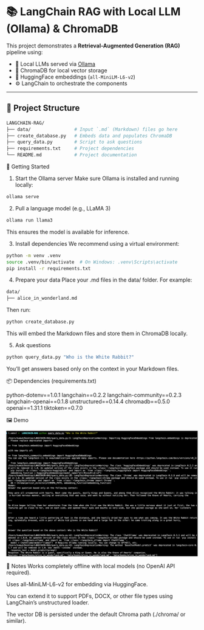 # 📚 LangChain RAG with Local LLM (Ollama) & ChromaDB

This project demonstrates a **Retrieval-Augmented Generation (RAG)** pipeline using:

- 💬 Local LLMs served via [Ollama](https://ollama.com/)
- 🔎 ChromaDB for local vector storage
- 🧠 HuggingFace embeddings (`all-MiniLM-L6-v2`)
- ⚙️ LangChain to orchestrate the components

---

## 🧱 Project Structure

```bash
LANGCHAIN-RAG/
├── data/                # Input `.md` (Markdown) files go here
├── create_database.py   # Embeds data and populates ChromaDB
├── query_data.py        # Script to ask questions
├── requirements.txt     # Project dependencies
└── README.md            # Project documentation
```

🚀 Getting Started
1. Start the Ollama server
Make sure Ollama is installed and running locally:
```bash
ollama serve
```

2. Pull a language model (e.g., LLaMA 3)
```bash
ollama run llama3
```
This ensures the model is available for inference.

3. Install dependencies
We recommend using a virtual environment:
```bash
python -m venv .venv
source .venv/bin/activate  # On Windows: .venv\Scripts\activate
pip install -r requirements.txt
```

4. Prepare your data
Place your .md files in the data/ folder. For example:
```bash
data/
├── alice_in_wonderland.md
```
Then run:
```bash
python create_database.py
```
This will embed the Markdown files and store them in ChromaDB locally.

5. Ask questions
```bash
python query_data.py "Who is the White Rabbit?"
```
You’ll get answers based only on the context in your Markdown files.

📦 Dependencies (requirements.txt)

python-dotenv==1.0.1
langchain==0.2.2
langchain-community==0.2.3
langchain-openai==0.1.8
unstructured==0.14.4
chromadb==0.5.0
openai==1.31.1
tiktoken==0.7.0

🖼️ Demo

![Screenshot of RAG pipeline](https://raw.githubusercontent.com/Kumud-Bajaj/langchain-rag/main/assets/screenshot.png)


📌 Notes
Works completely offline with local models (no OpenAI API required).

Uses all-MiniLM-L6-v2 for embedding via HuggingFace.

You can extend it to support PDFs, DOCX, or other file types using LangChain’s unstructured loader.

The vector DB is persisted under the default Chroma path (./chroma/ or similar).

